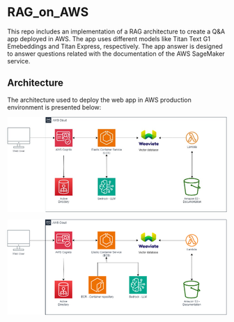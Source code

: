 # RAG_on_AWS
This repo includes an implementation of a RAG architecture to create a Q&amp;A app deployed in AWS. The app uses different models like Titan Text G1 Emebeddings and Titan Express, respectively. The app answer is designed to answer questions related with the documentation of the AWS SageMaker service. 

## Architecture
The architecture used to deploy the web app in AWS production environment is presented below:

![alt text](https://github.com/JuanCaBaqueroB/RAG_on_AWS/blob/main/src/RAG_on_AWS.jpg)

![alt text](https://github.com/JuanCaBaqueroB/RAG_on_AWS/blob/main/src/RAG_on_AWS.png)

